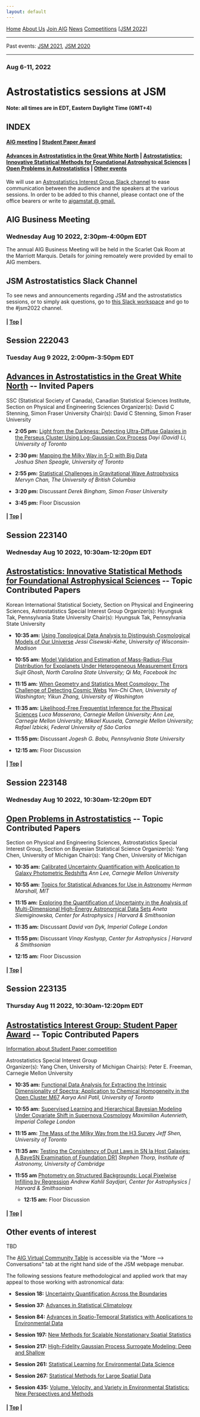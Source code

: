 ```yaml
---
layout: default
---
```



<a href="../index.html" class="btn">Home</a>
<a href="../about_us.html" class="btn">About Us</a>
<a href="../join.html" class="btn">Join AIG</a>
<a href="../news.html" class="btn">News</a>
<a href="../competition/" class="btn">Competitions</a>
<a href="https://ww2.amstat.org/meetings/jsm/2022/" class="btn">[JSM 2022]</a>

---

Past events: [JSM 2021](https://astrostat.org/jsm2021/index.html), [JSM 2020](https://astrostat.org/jsm2020/index.html)

---

### Aug 6-11, 2022

# Astrostatistics sessions at JSM

**Note: all times are in EDT, Eastern Daylight Time (GMT+4)**

## INDEX
#### [AIG meeting](#aig-business-meeting) | [Student Paper Award](#session-223135) 
#### [Advances in Astrostatistics in the Great White North](#session-222043) | [Astrostatistics: Innovative Statistical Methods for Foundational Astrophysical Sciences](#session-223140) | [Open Problems in Astrostatistics](#session-223148) | [Other events](#other-events-of-interest)

We will use an [Astrostatistics Interest Group Slack channel](https://astrostatisti-dzq6013.slack.com/archives/C011GJMLLET) to ease communication between the audience and the speakers at the various sessions.  In order to be added to this channel, please contact one of the office bearers or write to [aigamstat @ gmail.](mailto:aigamstat@gmail.com?Subject=Slack)

## AIG Business Meeting
### Wednesday Aug 10 2022, 2:30pm-4:00pm EDT

The annual AIG Business Meeting will be held in the Scarlet Oak Room at the Marriott Marquis. Details for joining remoately were provided by email  to AIG members.

## JSM Astrostatistics Slack Channel

To see news and announcements regarding JSM and the astrostatistics sessions,
or to simply ask questions, go to
[this Slack workspace](https://astrostatisti-dzq6013.slack.com/x-p1071525927828-1068608198114-2351887732176/) and go to
the #jsm2022 channel.

#### | [Top](#astrostatistics-sessions-at-jsm) |

## Session 222043
### Tuesday Aug 9 2022, 2:00pm-3:50pm EDT
## [Advances in Astrostatistics in the Great White North](https://ww2.amstat.org/meetings/jsm/2022/onlineprogram/ActivityDetails.cfm?SessionID=222043) -- Invited Papers

  SSC (Statistical Society of Canada), Canadian Statistical Sciences Institute, Section on Physical and Engineering Sciences
  Organizer(s): David C Stenning, Simon Fraser University 
  Chair(s): David C Stenning, Simon Fraser University

- **2:05 pm:** [Light from the Darkness: Detecting Ultra-Diffuse Galaxies in the Perseus Cluster Using Log-Gaussian Cox Process](https://ww2.amstat.org/meetings/jsm/2022/onlineprogram/AbstractDetails.cfm?abstractid=323883)
  *Dayi (David) Li, University of Toronto*   

- **2:30 pm:** [Mapping the Milky Way in 5-D with Big Data](https://ww2.amstat.org/meetings/jsm/2022/onlineprogram/AbstractDetails.cfm?abstractid=320588)  
  *Joshua Shen Speagle, University of Toronto*  

- **2:55 pm:** [Statistical Challenges in Gravitational Wave Astrophysics](https://ww2.amstat.org/meetings/jsm/2022/onlineprogram/AbstractDetails.cfm?abstractid=320424)
  *Mervyn Chan, The University of British Columbia*  

- **3:20 pm:** Discussant
  *Derek Bingham, Simon Fraser University*

- **3:45 pm:** Floor Discussion

#### | [Top](#astrostatistics-sessions-at-jsm) |

## Session 223140
### Wednesday Aug 10 2022, 10:30am-12:20pm EDT
## [Astrostatistics: Innovative Statistical Methods for Foundational Astrophysical Sciences](https://ww2.amstat.org/meetings/jsm/2022/onlineprogram/ActivityDetails.cfm?SessionID=223140) -- Topic Contributed Papers

  Korean International Statistical Society, Section on Physical and Engineering Sciences, Astrostatistics Special Interest Group
  Organizer(s): Hyungsuk Tak, Pennsylvania State University 
  Chair(s): Hyungsuk Tak, Pennsylvania State University

- **10:35 am:** [Using Topological Data Analysis to Distinguish Cosmological Models of Our Universe](https://ww2.amstat.org/meetings/jsm/2022/onlineprogram/AbstractDetails.cfm?abstractid=320922)
  *Jessi Cisewski-Kehe, University of Wisconsin-Madison*  

- **10:55 am:** [Model Validation and Estimation of Mass-Radius-Flux Distribution for Exoplanets Under Heterogeneous Measurement Errors](https://ww2.amstat.org/meetings/jsm/2022/onlineprogram/AbstractDetails.cfm?abstractid=320948)
  *Sujit Ghosh, North Carolina State University; Qi Ma, Facebook Inc*  

- **11:15 am:** [When Geometry and Statistics Meet Cosmology: The Challenge of Detecting Cosmic Webs](https://ww2.amstat.org/meetings/jsm/2022/onlineprogram/AbstractDetails.cfm?abstractid=322139)
  *Yen-Chi Chen, University of Washington; Yikun Zhang, University of Washington*

- **11:35 am:** [Likelihood-Free Frequentist Inference for the Physical Sciences](https://ww2.amstat.org/meetings/jsm/2022/onlineprogram/AbstractDetails.cfm?abstractid=323055)
  *Luca Masserano, Carnegie Mellon University; Ann Lee, Carnegie Mellon University; Mikael Kuusela, Carnegie Mellon University; Rafael Izbicki, Federal University of São Carlos*  

- **11:55 pm:** Discussant
  *Jogesh G. Babu, Pennsylvania State University*

- **12:15 am:** Floor Discussion

#### | [Top](#astrostatistics-sessions-at-jsm) |

## Session 223148
### Wednesday Aug 10 2022, 10:30am-12:20pm EDT
## [Open Problems in Astrostatistics](https://ww2.amstat.org/meetings/jsm/2022/onlineprogram/ActivityDetails.cfm?SessionID=223148) -- Topic Contributed Papers

  Section on Physical and Engineering Sciences, Astrostatistics Special Interest Group, Section on Bayesian Statistical Science
  Organizer(s): Yang Chen, University of Michigan
  Chair(s): Yang Chen, University of Michigan

- **10:35 am:** [Calibrated Uncertainty Quantification with Application to Galaxy Photometric Redshifts](https://ww2.amstat.org/meetings/jsm/2022/onlineprogram/AbstractDetails.cfm?abstractid=322803)
  *Ann Lee, Carnegie Mellon University*  

- **10:55 am:** [Topics for Statistical Advances for Use in Astronomy](https://ww2.amstat.org/meetings/jsm/2022/onlineprogram/AbstractDetails.cfm?abstractid=323217)
  *Herman Marshall, MIT*  

- **11:15 am:** [Exploring the Quantification of Uncertainty in the Analysis of Multi-Dimensional High-Energy Astronomical Data Sets](https://ww2.amstat.org/meetings/jsm/2022/onlineprogram/AbstractDetails.cfm?abstractid=323233)
  *Aneta Siemiginowska, Center for Astrophysics | Harvard & Smithsonian*

- **11:35 am:** Discussant
  *David van Dyk, Imperial College London*  

- **11:55 pm:** Discussant
  *Vinay Kashyap, Center for Astrophysics | Harvard & Smithsonian*

- **12:15 am:** Floor Discussion

#### | [Top](#astrostatistics-sessions-at-jsm) |

## Session 223135
### Thursday Aug 11 2022, 10:30am-12:20pm EDT
## [Astrostatistics Interest Group: Student Paper Award](https://ww2.amstat.org/meetings/jsm/2022/onlineprogram/ActivityDetails.cfm?SessionID=223135) -- Topic Contributed Papers

  [Information about Student Paper competition](https://astrostat.org/competition/index.html)  

  Astrostatistics Special Interest Group  
  Organizer(s): Yang Chen, University of Michigan
  Chair(s): Peter E. Freeman, Carnegie Mellon University

- **10:35 am:** [Functional Data Analysis for Extracting the Intrinsic Dimensionality of Spectra: Application to Chemical Homogeneity in the Open Cluster M67](https://ww2.amstat.org/meetings/jsm/2022/onlineprogram/AbstractDetails.cfm?abstractid=323466)
  *Aarya Anil Patil, University of Toronto*  
- **10:55 am:** [Supervised Learning and Hierarchical Bayesian Modeling Under Covariate Shift in Supernova Cosmology](https://ww2.amstat.org/meetings/jsm/2022/onlineprogram/AbstractDetails.cfm?abstractid=322569)
  *Maximilian Autenrieth, Imperial College London*  
- **11:15 am:** [The Mass of the Milky Way from the H3 Survey](https://ww2.amstat.org/meetings/jsm/2022/onlineprogram/AbstractDetails.cfm?abstractid=322547)
  *Jeff Shen, University of Toronto*  
- **11:35 am:** [Testing the Consistency of Dust Laws in SN Ia Host Galaxies: A BayeSN Examination of Foundation DR1](https://ww2.amstat.org/meetings/jsm/2022/onlineprogram/AbstractDetails.cfm?abstractid=322377)
  *Stephen Thorp, Institute of Astronomy, University of Cambridge*  
- **11:55 am** [Photometry on Structured Backgrounds: Local Pixelwise Infilling by Regression](https://ww2.amstat.org/meetings/jsm/2022/onlineprogram/AbstractDetails.cfm?abstractid=322361)
  *Andrew Kahlil Saydjari, Center for Astrophysics | Harvard & Smithsonian*  
  
  - **12:15 am:** Floor Discussion

#### | [Top](#astrostatistics-sessions-at-jsm) |

## Other events of interest

  TBD

  The [AIG Virtual Community Table](https://jsm2021.pathable.co/organizations/fqjZNX2bGnC8TY7iq) is accessible via the "More --&gt; Conversations" tab at the right hand side of the JSM webpage menubar.

  The following sessions feature methodological and applied work that may appeal to those working with astronomical data:

- **Session 18:** [Uncertainty Quantification Across the Boundaries](https://ww2.amstat.org/meetings/jsm/2021/onlineprogram/ActivityDetails.cfm?SessionID=220252)

- **Session 37:** [Advances in Statistical Climatology](https://ww2.amstat.org/meetings/jsm/2021/onlineprogram/ActivityDetails.cfm?SessionID=220179)

- **Session 84:** [Advances in Spatio-Temporal Statistics with Applications to Environmental Data](https://ww2.amstat.org/meetings/jsm/2021/onlineprogram/ActivityDetails.cfm?SessionID=220543)

- **Session 197:** [New Methods for Scalable Nonstationary Spatial Statistics](https://ww2.amstat.org/meetings/jsm/2021/onlineprogram/ActivityDetails.cfm?SessionID=220193)

- **Session 217:** [High-Fidelity Gaussian Process Surrogate Modeling: Deep and Shallow](https://ww2.amstat.org/meetings/jsm/2021/onlineprogram/ActivityDetails.cfm?SessionID=220128)

- **Session 261:** [Statistical Learning for Environmental Data Science](https://ww2.amstat.org/meetings/jsm/2021/onlineprogram/ActivityDetails.cfm?SessionID=220141)

- **Session 267:** [Statistical Methods for Large Spatial Data](https://ww2.amstat.org/meetings/jsm/2021/onlineprogram/ActivityDetails.cfm?SessionID=220355)

- **Session 435:** [Volume, Velocity, and Variety in Environmental Statistics: New Perspectives and Methods](https://ww2.amstat.org/meetings/jsm/2021/onlineprogram/ActivityDetails.cfm?SessionID=220526)

#### | [Top](#astrostatistics-sessions-at-jsm) |
